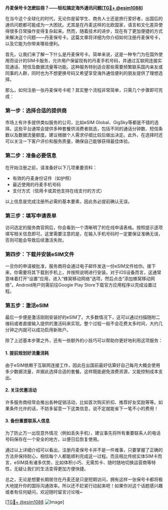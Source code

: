 **丹麦保号卡怎麽註冊？——轻松搞定海外通讯问题[[TG💪+ @esim1088](https://t.me/s/esim1088)]**

在当今这个全球化的时代，无论你是留学生、商务人士还是旅行爱好者，出国后的通讯问题都可能成为一大困扰。尤其是在丹麦这样的北欧国家，语言和文化差异使得很多日常操作变得复杂起来。然而，随着技术的进步，现在有了更加便捷的方式来解决这个问题——丹麦保号卡。这篇文章将详细为你介绍如何注册丹麦保号卡，以及它能为你带来哪些便利。

首先，让我们来了解一下什么是丹麦保号卡。简单来说，这是一种专门为在国外使用而设计的SIM卡服务，允许用户保留现有的丹麦手机号码，并通过互联网连接实现通话、短信及数据流量等功能。这种服务特别适合那些需要频繁联系国内亲友或同事的人群，同时也为不想更换号码又希望享受海外通信便利的朋友提供了理想选择。

那么，如何注册一张丹麦保号卡呢？其实整个流程非常简单，只需几个步骤即可完成：

### 第一步：选择合适的提供商

市场上有许多提供类似服务的公司，比如eSIM Global、GigSky等都是不错的选择。这些平台通常会提供多种套餐供消费者挑选，包括不同的通话分钟数、短信条数以及数据流量额度。建议根据个人需求仔细比较后做出决定。此外，在选择时还可以关注一下客户评价和服务质量，确保自己能够获得最佳体验。

### 第二步：准备必要信息

在开始注册之前，请准备好以下几项重要资料：
- 有效的丹麦身份证件（如护照）
- 最近使用的丹麦手机号码
- 支付方式（信用卡或其他支持在线支付的方式）

以上信息是完成注册所必需的基本要素，因此务必提前确认无误。

### 第三步：填写申请表单

访问选定的服务商官网后，你会看到一个清晰明了的在线申请表格。按照提示逐项填写相关信息即可。这里需要注意的是，在输入手机号码时一定要保证准确无误，否则可能会导致后续激活失败。

### 第四步：下载并安装eSIM文件

一旦你的申请被批准，服务商将会通过电子邮件发送一份eSIM文件给你。接下来，你需要将其下载到手机上，并按照说明进行安装。对于iOS设备而言，这通常意味着打开“设置”应用，进入“蜂窝移动网络”选项，然后点击“添加蜂窝移动网络”。Android用户则需前往Google Play Store下载官方应用程序以完成设置过程。

### 第五步：激活eSIM

最后一步便是激活刚刚安装好的eSIM了。大多数情况下，这可以通过扫描随附二维码或者直接输入提供的激活码来实现。整个过程一般不会花费太多时间，大约几分钟之内就可以成功启用新账户。

除了上述基本步骤之外，还有一些额外的小技巧可以帮助你更好地利用这项服务：

#### 1. 提前规划好流量消耗
由于eSIM依赖于互联网连接工作，因此在出国前最好估算好自己每月大概会使用多少数据流量，并据此选择合适的套餐。这样既能避免浪费资源，又能控制成本支出。

#### 2. 关注优惠活动
许多服务商经常会推出各种促销活动，比如首次购买折扣、推荐好友奖励等等。如果条件允许的话，不妨多留意一下这类信息，说不定就能省下一笔不小的费用！

#### 3. 备份重要联系人信息
为了防止万一出现意外情况（例如丢失手机），建议事先将所有重要联系人的电话号码保存在一个安全的地方，以便日后恢复使用。

通过以上详细介绍可以看出，注册丹麦保号卡并不是一件难事，只要掌握了正确的方法并保持耐心，相信每个人都能顺利完成这一过程。而且相比传统实体SIM卡而言，eSIM具有诸多优势，比如体积小巧、无需剪卡、随时随地切换运营商等特性，无疑让我们的生活变得更加方便快捷。

总之，无论是想要长期居住在丹麦还是只是短期访问，拥有这样一张保号卡都将极大地提升你的国际沟通效率。所以还不赶紧行动起来吧！如果你对这个话题感兴趣或者有任何疑问，欢迎随时留言讨论哦~

[[TG💪+ @esim1088](https://t.me/s/esim1088) ![Image](https://i.postimg.cc/4NQfJmqS/Snipaste-2025-05-13-00-14-12.png)]